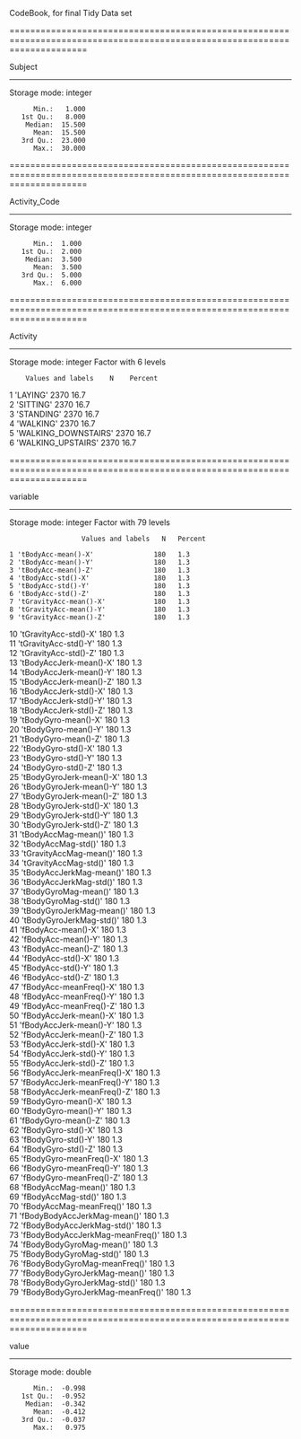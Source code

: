 CodeBook, for final Tidy Data set

===========================================================================================================================

   Subject

---------------------------------------------------------------------------------------------------------------------------

   Storage mode: integer

          Min.:   1.000
       1st Qu.:   8.000
        Median:  15.500
          Mean:  15.500
       3rd Qu.:  23.000
          Max.:  30.000

===========================================================================================================================

   Activity_Code

---------------------------------------------------------------------------------------------------------------------------

   Storage mode: integer

          Min.:  1.000
       1st Qu.:  2.000
        Median:  3.500
          Mean:  3.500
       3rd Qu.:  5.000
          Max.:  6.000

===========================================================================================================================

   Activity

---------------------------------------------------------------------------------------------------------------------------

   Storage mode: integer
   Factor with 6 levels

        Values and labels    N    Percent 
                                          
   1 'LAYING'             2370   16.7     
   2 'SITTING'            2370   16.7     
   3 'STANDING'           2370   16.7     
   4 'WALKING'            2370   16.7     
   5 'WALKING_DOWNSTAIRS' 2370   16.7     
   6 'WALKING_UPSTAIRS'   2370   16.7     

===========================================================================================================================

   variable

---------------------------------------------------------------------------------------------------------------------------

   Storage mode: integer
   Factor with 79 levels

                      Values and labels   N   Percent
                                                     
    1 'tBodyAcc-mean()-X'               180   1.3    
    2 'tBodyAcc-mean()-Y'               180   1.3    
    3 'tBodyAcc-mean()-Z'               180   1.3    
    4 'tBodyAcc-std()-X'                180   1.3    
    5 'tBodyAcc-std()-Y'                180   1.3    
    6 'tBodyAcc-std()-Z'                180   1.3    
    7 'tGravityAcc-mean()-X'            180   1.3    
    8 'tGravityAcc-mean()-Y'            180   1.3    
    9 'tGravityAcc-mean()-Z'            180   1.3    
   10 'tGravityAcc-std()-X'             180   1.3    
   11 'tGravityAcc-std()-Y'             180   1.3    
   12 'tGravityAcc-std()-Z'             180   1.3    
   13 'tBodyAccJerk-mean()-X'           180   1.3    
   14 'tBodyAccJerk-mean()-Y'           180   1.3    
   15 'tBodyAccJerk-mean()-Z'           180   1.3    
   16 'tBodyAccJerk-std()-X'            180   1.3    
   17 'tBodyAccJerk-std()-Y'            180   1.3    
   18 'tBodyAccJerk-std()-Z'            180   1.3    
   19 'tBodyGyro-mean()-X'              180   1.3    
   20 'tBodyGyro-mean()-Y'              180   1.3    
   21 'tBodyGyro-mean()-Z'              180   1.3    
   22 'tBodyGyro-std()-X'               180   1.3    
   23 'tBodyGyro-std()-Y'               180   1.3    
   24 'tBodyGyro-std()-Z'               180   1.3    
   25 'tBodyGyroJerk-mean()-X'          180   1.3    
   26 'tBodyGyroJerk-mean()-Y'          180   1.3    
   27 'tBodyGyroJerk-mean()-Z'          180   1.3    
   28 'tBodyGyroJerk-std()-X'           180   1.3    
   29 'tBodyGyroJerk-std()-Y'           180   1.3    
   30 'tBodyGyroJerk-std()-Z'           180   1.3    
   31 'tBodyAccMag-mean()'              180   1.3    
   32 'tBodyAccMag-std()'               180   1.3    
   33 'tGravityAccMag-mean()'           180   1.3    
   34 'tGravityAccMag-std()'            180   1.3    
   35 'tBodyAccJerkMag-mean()'          180   1.3    
   36 'tBodyAccJerkMag-std()'           180   1.3    
   37 'tBodyGyroMag-mean()'             180   1.3    
   38 'tBodyGyroMag-std()'              180   1.3    
   39 'tBodyGyroJerkMag-mean()'         180   1.3    
   40 'tBodyGyroJerkMag-std()'          180   1.3    
   41 'fBodyAcc-mean()-X'               180   1.3    
   42 'fBodyAcc-mean()-Y'               180   1.3    
   43 'fBodyAcc-mean()-Z'               180   1.3    
   44 'fBodyAcc-std()-X'                180   1.3    
   45 'fBodyAcc-std()-Y'                180   1.3    
   46 'fBodyAcc-std()-Z'                180   1.3    
   47 'fBodyAcc-meanFreq()-X'           180   1.3    
   48 'fBodyAcc-meanFreq()-Y'           180   1.3    
   49 'fBodyAcc-meanFreq()-Z'           180   1.3    
   50 'fBodyAccJerk-mean()-X'           180   1.3    
   51 'fBodyAccJerk-mean()-Y'           180   1.3    
   52 'fBodyAccJerk-mean()-Z'           180   1.3    
   53 'fBodyAccJerk-std()-X'            180   1.3    
   54 'fBodyAccJerk-std()-Y'            180   1.3    
   55 'fBodyAccJerk-std()-Z'            180   1.3    
   56 'fBodyAccJerk-meanFreq()-X'       180   1.3    
   57 'fBodyAccJerk-meanFreq()-Y'       180   1.3    
   58 'fBodyAccJerk-meanFreq()-Z'       180   1.3    
   59 'fBodyGyro-mean()-X'              180   1.3    
   60 'fBodyGyro-mean()-Y'              180   1.3    
   61 'fBodyGyro-mean()-Z'              180   1.3    
   62 'fBodyGyro-std()-X'               180   1.3    
   63 'fBodyGyro-std()-Y'               180   1.3    
   64 'fBodyGyro-std()-Z'               180   1.3    
   65 'fBodyGyro-meanFreq()-X'          180   1.3    
   66 'fBodyGyro-meanFreq()-Y'          180   1.3    
   67 'fBodyGyro-meanFreq()-Z'          180   1.3    
   68 'fBodyAccMag-mean()'              180   1.3    
   69 'fBodyAccMag-std()'               180   1.3    
   70 'fBodyAccMag-meanFreq()'          180   1.3    
   71 'fBodyBodyAccJerkMag-mean()'      180   1.3    
   72 'fBodyBodyAccJerkMag-std()'       180   1.3    
   73 'fBodyBodyAccJerkMag-meanFreq()'  180   1.3    
   74 'fBodyBodyGyroMag-mean()'         180   1.3    
   75 'fBodyBodyGyroMag-std()'          180   1.3    
   76 'fBodyBodyGyroMag-meanFreq()'     180   1.3    
   77 'fBodyBodyGyroJerkMag-mean()'     180   1.3    
   78 'fBodyBodyGyroJerkMag-std()'      180   1.3    
   79 'fBodyBodyGyroJerkMag-meanFreq()' 180   1.3    

===========================================================================================================================

   value

---------------------------------------------------------------------------------------------------------------------------

   Storage mode: double

          Min.:  -0.998
       1st Qu.:  -0.952
        Median:  -0.342
          Mean:  -0.412
       3rd Qu.:  -0.037
          Max.:   0.975

